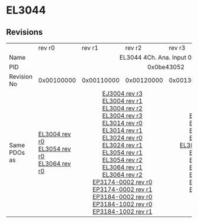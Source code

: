 # EL3044

## Revisions
<table>
<tr>
<td></td>
<td>rev r0</td>
<td>rev r1</td>
<td>rev r2</td>
<td>rev r3</td>
<td>rev r4</td>
<td>rev r5</td>
</tr>
<tr>
<td>Name</td>
<td colspan=6 align="center">EL3044 4Ch. Ana. Input 0-20mA</td>
</tr>
<tr>
<td>PID</td>
<td colspan=6 align="center">0x0be43052</td>
</tr>
<tr>
<td>Revision No</td>
<td>0x00100000</td>
<td>0x00110000</td>
<td>0x00120000</td>
<td>0x00130000</td>
<td>0x00140000</td>
<td>0x00150000</td>
</tr>
<tr>
<td>Same PDOs as</td>
<td><a href="EL3004.md">EL3004 rev r0</a><br/><a href="EL3054.md">EL3054 rev r0</a><br/><a href="EL3064.md">EL3064 rev r0</a></td>
<td colspan=2 align="center"><a href="EJ3004.md">EJ3004 rev r3</a><br/><a href="EL3004.md">EL3004 rev r1</a><br/><a href="EL3004.md">EL3004 rev r2</a><br/><a href="EL3004.md">EL3004 rev r3</a><br/><a href="EL3014.md">EL3014 rev r0</a><br/><a href="EL3014.md">EL3014 rev r1</a><br/><a href="EL3024.md">EL3024 rev r0</a><br/><a href="EL3024.md">EL3024 rev r1</a><br/><a href="EL3054.md">EL3054 rev r1</a><br/><a href="EL3054.md">EL3054 rev r2</a><br/><a href="EL3064.md">EL3064 rev r1</a><br/><a href="EL3064.md">EL3064 rev r2</a><br/><a href="EP3174-0002.md">EP3174-0002 rev r0</a><br/><a href="EP3174-0002.md">EP3174-0002 rev r1</a><br/><a href="EP3184-0002.md">EP3184-0002 rev r0</a><br/><a href="EP3184-1002.md">EP3184-1002 rev r0</a><br/><a href="EP3184-1002.md">EP3184-1002 rev r1</a></td>
<td colspan=2 align="center"><a href="EL3004.md">EL3004 rev r4</a><br/><a href="EL3004.md">EL3004 rev r5</a><br/><a href="EL3014.md">EL3014 rev r2</a><br/><a href="EL3014.md">EL3014 rev r3</a><br/><a href="EL3024-0018.md">EL3024-0018 rev r3</a><br/><a href="EL3024.md">EL3024 rev r2</a><br/><a href="EL3024.md">EL3024 rev r3</a><br/><a href="EL3054.md">EL3054 rev r3</a><br/><a href="EL3054.md">EL3054 rev r4</a><br/><a href="EL3064.md">EL3064 rev r3</a><br/><a href="EL3064.md">EL3064 rev r4</a></td>
<td><a href="EL3004.md">EL3004 rev r6</a><br/><a href="EL3054.md">EL3054 rev r5</a><br/><a href="EL3054.md">EL3054 rev r6</a><br/><a href="EL3064.md">EL3064 rev r5</a></td>
</tr>
</table>
